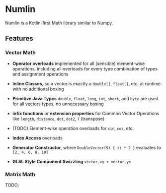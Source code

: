 # Numlin

Numlin is a Kotlin-first Math library similar to Numpy.

## Features

### Vector Math

* **Operator overloads** implemented for all (sensible) element-wise operations, including all overloads for every type
combination of types and assignment operations
  
* **Inline Classes**, so a vector is exactly a `double[]`, `float[]`, etc. at runtime with no additional boxing

* **Primitive Java Types** `double`, `float`, `long`, `int`, `short`, and `byte`
  are used for all vectors types, no unnecessary boxing

* **infix functions** or **extension properties** for Common Vector Operations like
  `length`, `distance`, `dot`, `dot2`, `T` (transpose)

* (TODO) Element-wise operation overloads for `sin`, `cos`, etc.

* **Index Access** overloads

* **Generator Constructor**, where `DoubleVector(5) { it * 2 }` evaluates to `[2, 4, 6, 8, 10]`

* **GLSL Style Component Swizzling** `vector.xy + vector.yx`

### Matrix Math

TODO;
